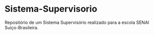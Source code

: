 # Sistema-Supervisorio

Repositório de um Sistema Supervisório realizado para a escola SENAI Suiço-Brasileira.
